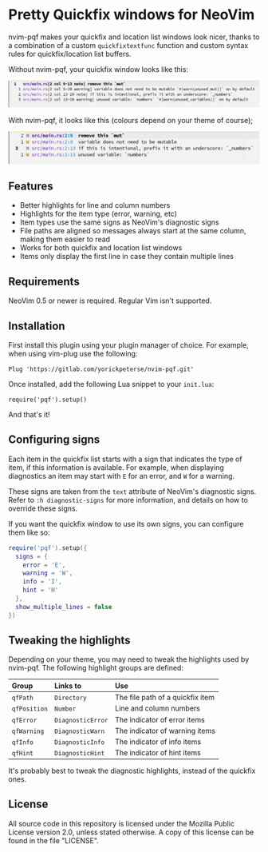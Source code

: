 # Pretty Quickfix windows for NeoVim

nvim-pqf makes your quickfix and location list windows look nicer, thanks to a
combination of a custom `quickfixtextfunc` function and custom syntax rules for
quickfix/location list buffers.

Without nvim-pqf, your quickfix window looks like this:

![Without nvim-pqf](images/before.png)

With nvim-pqf, it looks like this (colours depend on your theme of course);

![With nvim-pqf](images/after.png)

## Features

- Better highlights for line and column numbers
- Highlights for the item type (error, warning, etc)
- Item types use the same signs as NeoVim's diagnostic signs
- File paths are aligned so messages always start at the same column, making
  them easier to read
- Works for both quickfix and location list windows
- Items only display the first line in case they contain multiple lines

## Requirements

NeoVim 0.5 or newer is required. Regular Vim isn't supported.

## Installation

First install this plugin using your plugin manager of choice. For example, when
using vim-plug use the following:

    Plug 'https://gitlab.com/yorickpeterse/nvim-pqf.git'

Once installed, add the following Lua snippet to your `init.lua`:

    require('pqf').setup()

And that's it!

## Configuring signs

Each item in the quickfix list starts with a sign that indicates the type of
item, if this information is available. For example, when displaying diagnostics
an item may start with `E` for an error, and `W` for a warning.

These signs are taken from the `text` attribute of NeoVim's diagnostic signs.
Refer to `:h diagnostic-signs` for more information, and details on how to
override these signs.

If you want the quickfix window to use its own signs, you can configure them
like so:

```lua
require('pqf').setup({
  signs = {
    error = 'E',
    warning = 'W',
    info = 'I',
    hint = 'H'
  },
  show_multiple_lines = false
})
```

## Tweaking the highlights

Depending on your theme, you may need to tweak the highlights used by nvim-pqf.
The following highlight groups are defined:

| Group        | Links to          | Use
|:-------------|:------------------|:-----------------------------------
| `qfPath`     | `Directory`       | The file path of a quickfix item
| `qfPosition` | `Number`          | Line and column numbers
| `qfError`    | `DiagnosticError` | The indicator of error items
| `qfWarning`  | `DiagnosticWarn`  | The indicator of warning items
| `qfInfo`     | `DiagnosticInfo`  | The indicator of info items
| `qfHint`     | `DiagnosticHint`  | The indicator of hint items

It's probably best to tweak the diagnostic highlights, instead of the quickfix
ones.

## License

All source code in this repository is licensed under the Mozilla Public License
version 2.0, unless stated otherwise. A copy of this license can be found in the
file "LICENSE".
